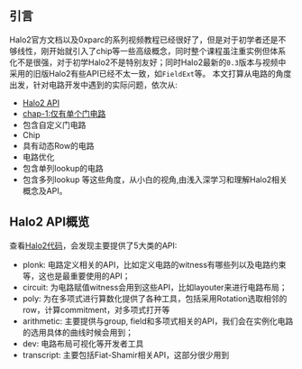 ## 引言
Halo2官方文档以及0xparc的系列视频教程已经很好了，但是对于初学者还是不够线性，刚开始就引入了chip等一些高级概念，同时整个课程虽注重实例但体系化不是很强，对于初学Halo2不是特别友好；同时Halo2最新的`0.3`版本与视频中采用的旧版Halo2有些API已经不太一致，如`FieldExt`等。
本文打算从电路的角度出发，针对电路开发中遇到的实际问题，依次从:
- [Halo2 API](#halo2-api概览)
- [chap-1:仅有单个门电路](./chap-1/readme.md)
- 包含自定义门电路
- Chip
- 具有动态Row的电路
- 电路优化
- 包含单列lookup的电路
- 包含多列lookup
等这些角度，从小白的视角,由浅入深学习和理解Halo2相关概念及API。

## Halo2 API概览
查看[Halo2代码](https://docs.rs/halo2_proofs/latest/halo2_proofs/)，会发现主要提供了5大类的API:
- plonk: 电路定义相关的API，比如定义电路的witness有哪些列以及电路约束等，这也是最重要使用的API；
- circuit: 为电路赋值witness会用到这些API，比如layouter来进行电路布局；
- poly: 为在多项式进行算数化提供了各种工具，包括采用Rotation选取相邻的row，计算commitment，对多项式打开等
- arithmetic: 主要提供与group, field和多项式相关的API，我们会在实例化电路的选用具体的曲线时候会用到；
- dev: 电路布局可视化等开发者工具
- transcript: 主要包括Fiat-Shamir相关API，这部分很少用到
